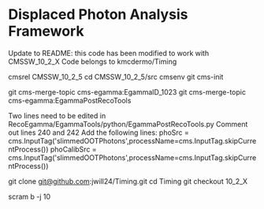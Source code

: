 # Displaced Photon Analysis Framework

Update to README: this code has been modified to work with CMSSW_10_2_X
Code belongs to kmcdermo/Timing

cmsrel CMSSW_10_2_5
cd CMSSW_10_2_5/src
cmsenv
git cms-init

git cms-merge-topic cms-egamma:EgammaID_1023
git cms-merge-topic cms-egamma:EgammaPostRecoTools

Two lines need to be edited in RecoEgamma/EgammaTools/python/EgammaPostRecoTools.py
Comment out lines 240 and 242
Add the following lines:
phoSrc = cms.InputTag('slimmedOOTPhotons',processName=cms.InputTag.skipCurrentProcess())
phoCalibSrc = cms.InputTag('slimmedOOTPhotons',processName=cms.InputTag.skipCurrentProcess())

git clone git@github.com:jwill24/Timing.git
cd Timing
git checkout 10_2_X

scram b -j 10




